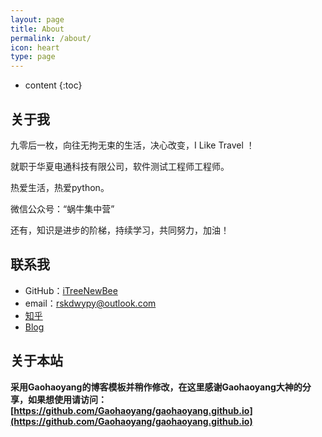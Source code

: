 ```yaml
---
layout: page
title: About
permalink: /about/
icon: heart
type: page
---
```


* content
{:toc}

## 关于我


九零后一枚，向往无拘无束的生活，决心改变，I Like Travel ！

就职于华夏电通科技有限公司，软件测试工程师工程师。

热爱生活，热爱python。

微信公众号：“蜗牛集中营”

还有，知识是进步的阶梯，持续学习，共同努力，加油！



## 联系我

* GitHub：[iTreeNewBee](https://github.com/iTreeNewBee)
* email：rskdwypy@outlook.com
* [知乎](https://www.zhihu.com/people/gaohaoyang)
* [Blog](https://www.cckchina.cn)


## 关于本站

**采用Gaohaoyang的博客模板并稍作修改，在这里感谢Gaohaoyang大神的分享，如果想使用请访问：[https://github.com/Gaohaoyang/gaohaoyang.github.io](https://github.com/Gaohaoyang/gaohaoyang.github.io)**

